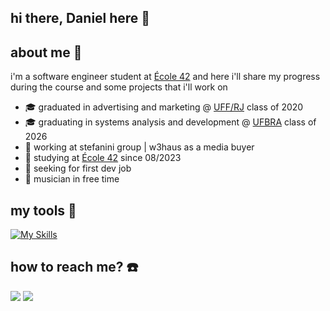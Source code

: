 ## hi there, Daniel here 👋

## about me 🥷

 i'm a software engineer student at [École 42](https://42.rio/) and here i'll share my progress during the course and some projects that i'll work on

- 🎓 graduated in advertising and marketing @ [UFF/RJ](https://www.uff.br/) class of 2020
- 🎓 graduating in systems analysis and development @ [UFBRA](https://ufbra.com.br) class of 2026
- 🔭 working at stefanini group | w3haus as a media buyer
- 📖 studying at [École 42](https://42.rio/) since 08/2023
- 🔎 seeking for first dev job
- 🎸 musician in free time

## my tools 🧰
[![My Skills](https://skillicons.dev/icons?i=vue,html,css,c,cpp,go,java,kotlin,python)](https://skillicons.dev)


## how to reach me? ☎️
[<img src="https://img.shields.io/badge/LinkedIn-0077B5?style=for-the-badge&logo=linkedin&logoColor=white">](https://www.linkedin.com/in/dwbessa)
[<img src="https://img.shields.io/badge/Gmail-D14836?style=for-the-badge&logo=gmail&logoColor=white">](mailto:danielbessa01@gmail.com)

